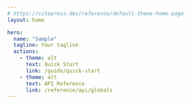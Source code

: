 ```yaml
---
# https://vitepress.dev/reference/default-theme-home-page
layout: home

hero:
  name: "Sample"
  tagline: Your tagline.
  actions:
    - theme: alt
      text: Quick Start
      link: /guide/quick-start
    - theme: alt
      text: API Reference
      link: /reference/api/globals
---
```


